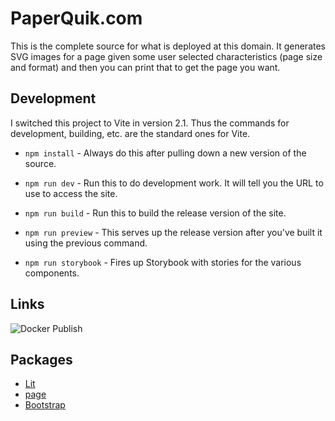 # PaperQuik.com

This is the complete source for what is deployed at this domain. It generates SVG images for a page given some user selected characteristics (page size and format) and then you can print that to get the page you want.

## Development

I switched this project to Vite in version 2.1. Thus the commands for development, building, etc. are the standard ones for Vite.

- `npm install` - Always do this after pulling down a new version of the source.

- `npm run dev` - Run this to do development work. It will tell you the URL to use to access the site.
- `npm run build` - Run this to build the release version of the site.
- `npm run preview` - This serves up the release version after you've built it using the previous command.
- `npm run storybook` - Fires up Storybook with stories for the various components.

## Links

![Docker Publish](https://github.com/JohnMunsch/PaperQuik.com/actions/workflows/docker-publish.yml/badge.svg)

## Packages

- [Lit](https://lit.dev)
- [page](https://github.com/visionmedia/page.js)
- [Bootstrap](https://getbootstrap.com)

